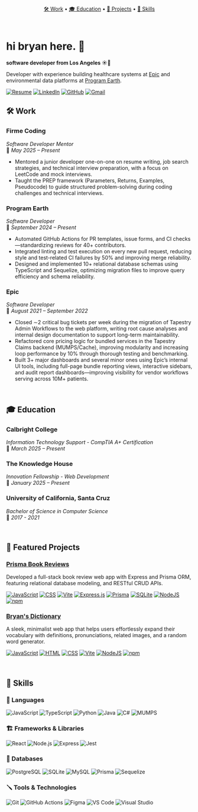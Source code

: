 <p align="center">
  <a href="#-work">🛠 Work</a> •
  <a href="#-education">🎓 Education</a> •
  <a href="#-featured-projects">🚀 Projects</a> •
  <a href="#-skills">🧰 Skills</a>
</p>

<br/>

# hi bryan here. 🦉

**software developer from Los Angeles ☀️🌴**

Developer with experience building healthcare systems at [Epic](https://www.epic.com/) and environmental data platforms at [Program Earth](https://programearth.org/).

[![Resume](https://img.shields.io/badge/-Resume-white?style=for-the-badge&logo=read-the-docs)](https://github.com/blopez024/blopez024/resume.pdf)
[![LinkedIn](https://custom-icon-badges.demolab.com/badge/LinkedIn-0A66C2?style=for-the-badge&logo=linkedin-white&logoColor=fff)](https://www.linkedin.com/in/blopez24/)
[![GitHub](https://img.shields.io/badge/GitHub-%23121011.svg?style=for-the-badge&logo=github&logoColor=white)](https://github.com/blopez024/)
[![Gmail](https://img.shields.io/badge/Gmail-D14836?style=for-the-badge&logo=gmail&logoColor=white)](mailto:bmlopez024+github@gmail.com)

## 🛠 Work

### **Firme Coding**

_Software Developer Mentor_  
📅 _May 2025 – Present_

- Mentored a junior developer one-on-one on resume writing, job search strategies, and technical interview preparation, with a focus on LeetCode and mock interviews.
- Taught the PREP framework (Parameters, Returns, Examples, Pseudocode) to guide structured problem-solving during coding challenges and technical interviews.

### **Program Earth**

_Software Developer_  
📅 _September 2024 – Present_

- Automated GitHub Actions for PR templates, issue forms, and CI checks—standardizing reviews for 40+
  contributors.
- Integrated linting and test execution on every new pull request, reducing style and test-related CI failures by 50%
  and improving merge reliability.
- Designed and implemented 10+ relational database schemas using TypeScript and Sequelize, optimizing migration
  files to improve query efficiency and schema reliability.

### **Epic**

_Software Developer_  
📅 _August 2021 – September 2022_

- Closed ∼2 critical bug tickets per week during the migration of Tapestry Admin Workflows to the web platform,
  writing root cause analyses and internal design documentation to support long-term maintainability.
- Refactored core pricing logic for bundled services in the Tapestry Claims backend (MUMPS/Cache), improving
  modularity and increasing loop performance by 10% through thorough testing and benchmarking.
- Built 3+ major dashboards and several minor ones using Epic’s internal UI tools, including full-page bundle
  reporting views, interactive sidebars, and audit report dashboards—improving visibility for vendor workflows
  serving across 10M+ patients.

<br/>

## 🎓 Education

### **Calbright College**

_Information Technology Support - CompTIA A+ Certification_  
📅 _March 2025 – Present_

### **The Knowledge House**

_Innovation Fellowship - Web Development_  
📅 _January 2025 – Present_

### **University of California, Santa Cruz**

_Bachelor of Science in Computer Science_  
📅 _2017 - 2021_

<br/>

## 🚀 Featured Projects

### [**Prisma Book Reviews**](https://github.com/blopez024/Prisma-Book-Reviews)

Developed a full-stack book review web app with Express and Prisma ORM, featuring relational database modeling, and RESTful CRUD APIs.

[![JavaScript](https://img.shields.io/badge/JavaScript-F7DF1E?style=for-the-badge&logo=javascript&logoColor=000)](#)
[![CSS](https://img.shields.io/badge/CSS-639?style=for-the-badge&logo=css&logoColor=fff)](#)
[![Vite](https://img.shields.io/badge/Vite-646CFF?style=for-the-badge&logo=vite&logoColor=fff)](#)
[![Express.js](https://img.shields.io/badge/Express.js-%23404d59.svg?style=for-the-badge&logo=express&logoColor=%2361DAFB)](#)
[![Prisma](https://img.shields.io/badge/Prisma-2D3748?style=for-the-badge&logo=prisma&logoColor=white)](#)
[![SQLite](https://img.shields.io/badge/SQLite-%2307405e.svg?style=for-the-badge&logo=sqlite&logoColor=white)](#)
[![NodeJS](https://img.shields.io/badge/Node.js-6DA55F?style=for-the-badge&logo=node.js&logoColor=white)](#)
[![npm](https://img.shields.io/badge/npm-CB3837?style=for-the-badge&logo=npm&logoColor=fff)](#)

### [**Bryan's Dictionary**](https://github.com/blopez024/Bryans-Dictionary)

A sleek, minimalist web app that helps users effortlessly expand their vocabulary with definitions, pronunciations, related images, and a random word generator.

[![JavaScript](https://img.shields.io/badge/JavaScript-F7DF1E?style=for-the-badge&logo=javascript&logoColor=000)](#)
[![HTML](https://img.shields.io/badge/HTML-%23E34F26.svg?style=for-the-badge&logo=html5&logoColor=white)](#)
[![CSS](https://img.shields.io/badge/CSS-639?style=for-the-badge&logo=css&logoColor=fff)](#)
[![Vite](https://img.shields.io/badge/Vite-646CFF?style=for-the-badge&logo=vite&logoColor=fff)](#)
[![NodeJS](https://img.shields.io/badge/Node.js-6DA55F?style=for-the-badge&logo=node.js&logoColor=white)](#)
[![npm](https://img.shields.io/badge/npm-CB3837?style=for-the-badge&logo=npm&logoColor=fff)](#)

<br>

## 🧰 Skills

### 📜 Languages

![JavaScript](https://img.shields.io/badge/JavaScript-F7DF1E?style=for-the-badge&logo=javascript&logoColor=black)
![TypeScript](https://img.shields.io/badge/TypeScript-3178C6?style=for-the-badge&logo=typescript&logoColor=white)
![Python](https://img.shields.io/badge/Python-3776AB?style=for-the-badge&logo=python&logoColor=white)
![Java](https://img.shields.io/badge/Java-%23ED8B00.svg?style=for-the-badge&logo=openjdk&logoColor=white)
![C#](https://custom-icon-badges.demolab.com/badge/C%23-%23239120.svg?style=for-the-badge&logo=cshrp&logoColor=white)
![MUMPS](https://img.shields.io/badge/MUMPS-gray?style=for-the-badge)

### 🏗️ Frameworks & Libraries

![React](https://img.shields.io/badge/React-20232A?style=for-the-badge&logo=react&logoColor=61DAFB)
![Node.js](https://img.shields.io/badge/Node.js-339933?style=for-the-badge&logo=node.js&logoColor=white)
![Express](https://img.shields.io/badge/Express.js-000000?style=for-the-badge&logo=express&logoColor=white)
![Jest](https://img.shields.io/badge/Jest-C21325?style=for-the-badge&logo=jest&logoColor=white)

### 💾 Databases

![PostgreSQL](https://img.shields.io/badge/PostgreSQL-4169E1?style=for-the-badge&logo=postgresql&logoColor=white)
![SQLite](https://img.shields.io/badge/SQLite-003B57?style=for-the-badge&logo=sqlite&logoColor=white)
![MySQL](https://img.shields.io/badge/MySQL-4479A1?style=for-the-badge&logo=mysql&logoColor=white)
![Prisma](https://img.shields.io/badge/Prisma-2D3748?style=for-the-badge&logo=prisma&logoColor=white)
![Sequelize](https://img.shields.io/badge/Sequelize-52B0E7?style=for-the-badge&logo=sequelize&logoColor=fff)

### 🪛 Tools & Technologies

![Git](https://img.shields.io/badge/Git-F05032?style=for-the-badge&logo=git&logoColor=fff)
![GitHub Actions](https://img.shields.io/badge/GitHub_Actions-2088FF?style=for-the-badge&logo=githubactions&logoColor=white)
![Figma](https://img.shields.io/badge/Figma-F24E1E?style=for-the-badge&logo=figma&logoColor=white)
![VS Code](https://custom-icon-badges.demolab.com/badge/VS%20Code-0078d7.svg?style=for-the-badge&logo=vsc&logoColor=white)
![Visual Studio](https://custom-icon-badges.demolab.com/badge/Visual%20Studio-5C2D91.svg?style=for-the-badge&logo=visualstudio&logoColor=white)
